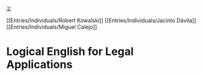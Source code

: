 [🇿](zotero://select/library/items/4JEN3IZX)

[[Entries/Individuals/Robert Kowalski]] [[Entries/Individuals/Jacinto Dávila]] [[Entries/Individuals/Miguel Calejo]] 
# Logical English for Legal Applications

